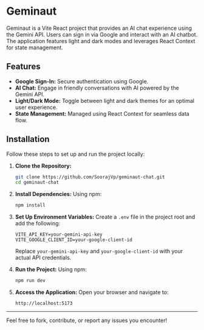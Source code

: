 # Geminaut

Geminaut is a Vite React project that provides an AI chat experience using the Gemini API. Users can sign in via Google and interact with an AI chatbot. The application features light and dark modes and leverages React Context for state management.

## Features

- **Google Sign-In:** Secure authentication using Google.
- **AI Chat:** Engage in friendly conversations with AI powered by the Gemini API.
- **Light/Dark Mode:** Toggle between light and dark themes for an optimal user experience.
- **State Management:** Managed using React Context for seamless data flow.

## Installation

Follow these steps to set up and run the project locally:


1. **Clone the Repository:**

   ```bash
   git clone https://github.com/SoorajVp/geminaut-chat.git
   cd geminaut-chat
   ```

2. **Install Dependencies:**
   Using npm:

   ```bash
   npm install
   ```

3. **Set Up Environment Variables:**
   Create a `.env` file in the project root and add the following:

   ```env
   VITE_API_KEY=your-gemini-api-key
   VITE_GOOGLE_CLIENT_ID=your-google-client-id
   ```

   Replace `your-gemini-api-key` and `your-google-client-id` with your actual API credentials.

4. **Run the Project:**
   Using npm:

   ```bash
   npm run dev
   ```

5. **Access the Application:**
   Open your browser and navigate to:
   ```
   http://localhost:5173
   ```
---

Feel free to fork, contribute, or report any issues you encounter!
